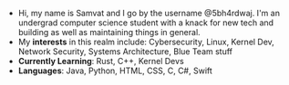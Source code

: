 - Hi, my name is Samvat and I go by the username @5bh4rdwaj. I'm an undergrad computer science student with a knack for new tech and building as well as maintaining things in general. 
- My **interests** in this realm include: Cybersecurity, Linux, Kernel Dev, Network Security, Systems Architecture, Blue Team stuff
- **Currently Learning**: Rust, C++, Kernel Devs
- **Languages**: Java, Python, HTML, CSS, C, C#, Swift

<!---
5bh4rdwaj/5bh4rdwaj is a ✨ special ✨ repository because its `README.md` (this file) appears on your GitHub profile.
You can click the Preview link to take a look at your changes.
--->
